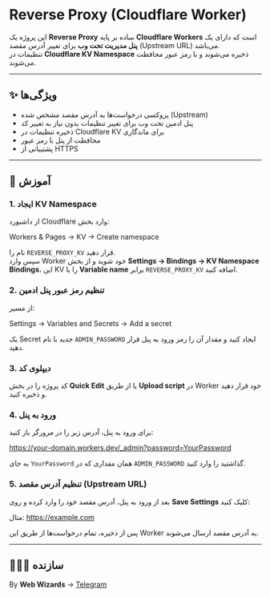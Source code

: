 # Reverse Proxy (Cloudflare Worker)

این پروژه یک **Reverse Proxy** ساده بر پایه **Cloudflare Workers** است که دارای یک **پنل مدیریت تحت وب** برای تغییر آدرس مقصد (Upstream URL) می‌باشد.  
تنظیمات در **Cloudflare KV Namespace** ذخیره می‌شوند و با رمز عبور محافظت می‌شوند.

---

## ✨ ویژگی‌ها
- پروکسی درخواست‌ها به آدرس مقصد مشخص شده (Upstream)
- پنل ادمین تحت وب برای تغییر تنظیمات بدون نیاز به تغییر کد
- ذخیره تنظیمات در Cloudflare KV برای ماندگاری
- محافظت از پنل با رمز عبور
- پشتیبانی از HTTPS

---

## 📂 آموزش

### 1. ایجاد KV Namespace
از داشبورد Cloudflare وارد بخش:

Workers & Pages → KV → Create namespace

نام را `REVERSE_PROXY_KV` قرار دهید.  
سپس وارد Worker خود شوید و از بخش **Settings → Bindings → KV Namespace Bindings**، این KV را با **Variable name** برابر `REVERSE_PROXY_KV` اضافه کنید.

### 2. تنظیم رمز عبور پنل ادمین
از مسیر:

Settings → Variables and Secrets → Add a secret

یک Secret جدید با نام `ADMIN_PASSWORD` ایجاد کنید و مقدار آن را رمز ورود به پنل قرار دهید.

### 3. دیپلوی کد
کد پروژه را در بخش **Quick Edit** یا از طریق **Upload script** در Worker خود قرار دهید و ذخیره کنید.

### 4. ورود به پنل
برای ورود به پنل، آدرس زیر را در مرورگر باز کنید:

https://your-domain.workers.dev/_admin?password=YourPassword

به جای `YourPassword` همان مقداری که در `ADMIN_PASSWORD` گذاشتید را وارد کنید.

### 5. تنظیم آدرس مقصد (Upstream URL)
بعد از ورود به پنل، آدرس مقصد خود را وارد کرده و روی **Save Settings** کلیک کنید:

مثال: https://example.com

پس از ذخیره، تمام درخواست‌ها از طریق این Worker به آدرس مقصد ارسال می‌شوند.

---

## 👨🏻‍💻 سازنده
By **Web Wizards** → [Telegram](https://t.me/WebWizardsTeam)

